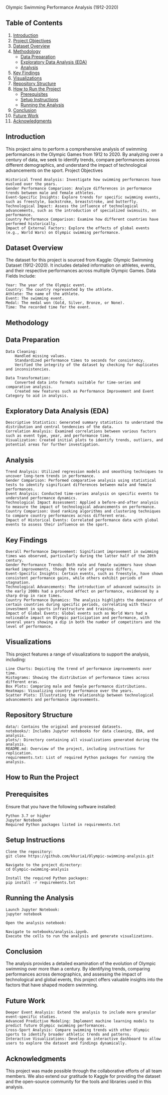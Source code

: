 Olympic Swimming Performance Analysis (1912-2020)

## **Table of Contents**

1. [Introduction](#introduction)
2. [Project Objectives](#project-objectives)
3. [Dataset Overview](#dataset-overview)
4. [Methodology](#methodology)
    - [Data Preparation](#data-preparation)
    - [Exploratory Data Analysis (EDA)](#exploratory-data-analysis-eda)
    - [Analysis](#analysis)
5. [Key Findings](#key-findings)
6. [Visualizations](#visualizations)
7. [Repository Structure](#repository-structure)
8. [How to Run the Project](#how-to-run-the-project)
    - [Prerequisites](#prerequisites)
    - [Setup Instructions](#setup-instructions)
    - [Running the Analysis](#running-the-analysis)
9. [Conclusion](#conclusion)
10. [Future Work](#future-work)
11. [Acknowledgments](#acknowledgments)



## **Introduction**


This project aims to perform a comprehensive analysis of swimming performances in the Olympic Games from 1912 to 2020. By analyzing over a century of data, we seek to identify trends, compare performances across different demographics, and understand the impact of technological advancements on the sport.
Project Objectives

	Historical Trend Analysis: Investigate how swimming performances have evolved over the years.
	Gender Performance Comparison: Analyze differences in performance trends between male and female athletes.
	Event-Specific Insights: Explore trends for specific swimming events, such as freestyle, backstroke, breaststroke, and butterfly.
	Technological Impact: Assess the influence of technological advancements, such as the introduction of specialized swimsuits, on performance.
	Country Performance Comparison: Examine how different countries have performed historically.
	Impact of External Factors: Explore the effects of global events (e.g., World Wars) on Olympic swimming performance.

## **Dataset Overview**

The dataset for this project is sourced from Kaggle: Olympic Swimming Dataset (1912-2020). It includes detailed information on athletes, events, and their respective performances across multiple Olympic Games.
Data Fields Include:

	Year: The year of the Olympic event.
	Country: The country represented by the athlete.
	Athlete: The name of the athlete.
	Event: The swimming event.
	Medal: The medal won (Gold, Silver, Bronze, or None).
	Time: The recorded time for the event.

## **Methodology**
## **Data Preparation**

	Data Cleaning:
    	Handled missing values.
    	Standardized performance times to seconds for consistency.
    	Verified the integrity of the dataset by checking for duplicates and inconsistencies.

	Data Transformation:
    	Converted data into formats suitable for time-series and comparative analysis.
    	Created new features such as Performance Improvement and Event Category to aid in analysis.

## **Exploratory Data Analysis (EDA)**

	Descriptive Statistics: Generated summary statistics to understand the distribution and central tendencies of the data.
	Correlation Analysis: Examined correlations between various factors such as event type, year, and performance time.
	Visualization: Created initial plots to identify trends, outliers, and potential areas for further investigation.

## **Analysis**

	Trend Analysis: Utilized regression models and smoothing techniques to uncover long-term trends in performance.
	Gender Comparison: Performed comparative analysis using statistical tests to identify significant differences between male and female performances.
	Event Analysis: Conducted time-series analysis on specific events to understand performance dynamics.
	Technological Impact Assessment: Applied a before-and-after analysis to measure the impact of technological advancements on performance.
	Country Comparison: Used ranking algorithms and clustering techniques to compare country performances across different eras.
	Impact of Historical Events: Correlated performance data with global events to assess their influence on the sport.

## **Key Findings**

	Overall Performance Improvement: Significant improvement in swimming times was observed, particularly during the latter half of the 20th century.
	Gender Performance Trends: Both male and female swimmers have shown marked improvements, though the rate of progress differs.
	Event-Specific Insights: Certain events, such as freestyle, have shown consistent performance gains, while others exhibit periods of stagnation.
	Technological Advancements: The introduction of advanced swimsuits in the early 2000s had a profound effect on performance, evidenced by a sharp drop in race times.
	Country Performance Dynamics: The analysis highlights the dominance of certain countries during specific periods, correlating with their investment in sports infrastructure and training.
	Impact of Global Events: Global events such as World Wars had a noticeable impact on Olympic participation and performance, with several years showing a dip in both the number of competitors and the level of performance.

## **Visualizations**

This project features a range of visualizations to support the analysis, including:

	Line Charts: Depicting the trend of performance improvements over time.
	Histograms: Showing the distribution of performance times across different eras.
	Box Plots: Comparing male and female performance distributions.
	Heatmaps: Visualizing country performance over the years.
	Scatter Plots: Illustrating the relationship between technological advancements and performance improvements.

## **Repository Structure**

	data/: Contains the original and processed datasets.
	notebooks/: Includes Jupyter notebooks for data cleaning, EDA, and analysis.
	plots/: Directory containing all visualizations generated during the analysis.
	README.md: Overview of the project, including instructions for replication.
	requirements.txt: List of required Python packages for running the analysis.

## **How to Run the Project**
## **Prerequisites**

Ensure that you have the following software installed:

	Python 3.7 or higher
	Jupyter Notebook
	Required Python packages listed in requirements.txt

## **Setup Instructions**

	Clone the repository:
	git clone https://github.com/kkuria1/Olympic-swimming-analysis.git

	Navigate to the project directory:
	cd Olympic-swimming-analysis

	Install the required Python packages:
	pip install -r requirements.txt
    
## **Running the Analysis**
	Launch Jupyter Notebook:
	jupyter notebook

	Open the analysis notebook:

	Navigate to notebooks/analysis.ipynb.
	Execute the cells to run the analysis and generate visualizations.

## **Conclusion**

The analysis provides a detailed examination of the evolution of Olympic swimming over more than a century. By identifying trends, comparing performances across demographics, and assessing the impact of technological and global events, this project offers valuable insights into the factors that have shaped modern swimming.

## **Future Work**

	Deeper Event Analysis: Extend the analysis to include more granular event-specific studies.
	Advanced Predictive Modeling: Implement machine learning models to predict future Olympic swimming performances.
	Cross-Sport Analysis: Compare swimming trends with other Olympic sports to identify broader athletic trends and patterns.
	Interactive Visualizations: Develop an interactive dashboard to allow users to explore the dataset and findings dynamically.

## **Acknowledgments**

This project was made possible through the collaborative efforts of all team members. We also extend our gratitude to Kaggle for providing the dataset and the open-source community for the tools and libraries used in this analysis.



